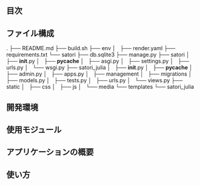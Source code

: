 ## 目次
##  ファイル構成
.
├── README.md
├── build.sh
├── env
│   
├── render.yaml
├── requirements.txt
└── satori
    ├── db.sqlite3
    ├── manage.py
    ├── satori
    │   ├── __init__.py
    │   ├── __pycache__
    │   ├── asgi.py
    │   ├── settings.py
    │   ├── urls.py
    │   └── wsgi.py
    ├── satori_julia
    │   ├── __init__.py
    │   ├── __pycache__
    │   ├── admin.py
    │   ├── apps.py
    │   ├── management
    │   ├── migrations
    │   ├── models.py
    │   ├── tests.py
    │   ├── urls.py
    │   └── views.py
    ├── static
    │   ├── css
    │   ├── js
    │   └── media
    └── templates
        └── satori_julia


## 開発環境
## 使用モジュール
## アプリケーションの概要
## 使い方